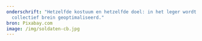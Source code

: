 ```yaml
---
onderschrift: "Hetzelfde kostuum en hetzelfde doel: in het leger wordt het
  collectief brein geoptimaliseerd."
bron: Pixabay.com
image: /img/soldaten-cb.jpg
---
```

